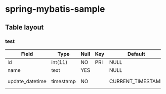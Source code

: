 # spring-mybatis-sample

## Table layout

### test

| Field           | Type      | Null | Key | Default           | Extra                       |
|-----------------|-----------|------|-----|-------------------|-----------------------------|
| id              | int(11)   | NO   | PRI | NULL              | auto_increment              |
| name            | text      | YES  |     | NULL              |                             |
| update_datetime | timestamp | NO   |     | CURRENT_TIMESTAMP | on update CURRENT_TIMESTAMP |
